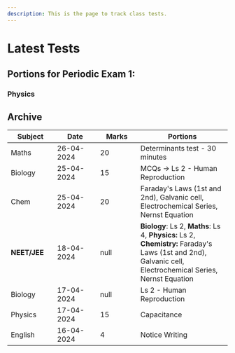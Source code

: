 ```yaml
---
description: This is the page to track class tests.
---
```


# Latest Tests
## Portions for Periodic Exam 1:
### Physics


## Archive

<table><thead><tr><th width="115">Subject</th><th width="155">Date</th><th width="124" data-type="number">Marks</th><th width="316.33331298828125">Portions</th></tr></thead><tbody><tr><td>Maths</td><td>26-04-2024</td><td>20</td><td>Determinants test - 30 minutes</td></tr><tr><td>Biology</td><td>25-04-2024</td><td>15</td><td>MCQs -> Ls 2 - Human Reproduction</td></tr><tr><td>Chem</td><td>25-04-2024</td><td>20</td><td>Faraday's Laws (1st and 2nd), Galvanic cell, Electrochemical Series, Nernst Equation</td></tr><tr><td><strong>NEET/JEE</strong></td><td>18-04-2024</td><td>null</td><td><strong>Biology</strong>: Ls 2, <strong>Maths</strong>: Ls 4, <strong>Physics:</strong> Ls 2, <strong>Chemistry:</strong> Faraday's Laws (1st and 2nd), Galvanic cell, Electrochemical Series, Nernst Equation</td></tr><tr><td>Biology</td><td>17-04-2024</td><td>null</td><td>Ls 2 - Human Reproduction</td></tr><tr><td>Physics</td><td>17-04-2024</td><td>15</td><td>Capacitance</td></tr><tr><td>English</td><td>16-04-2024</td><td>4</td><td>Notice Writing</td></tr></tbody></table>
